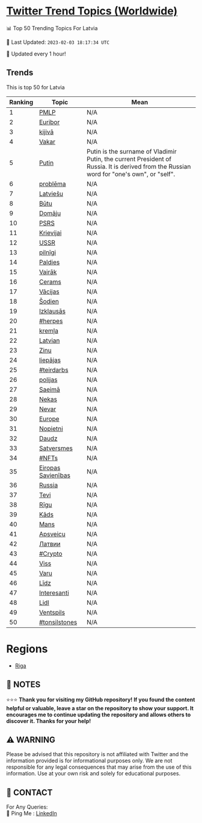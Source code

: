 [Twitter Trend Topics (Worldwide)](https://github.com/ErcinDedeoglu/Twitter-Trend-Topics)
==========


📊 Top 50 Trending Topics For Latvia

📆 Last Updated: `2023-02-03 18:17:34 UTC`

🔧 Updated every 1 hour!


## Trends

This is top 50 for Latvia

| Ranking | Topic | Mean |
| ------- | ------------ | ------------ |
| 1 | [PMLP](http://twitter.com/search?q=PMLP) | N/A |
| 2 | [Euribor](http://twitter.com/search?q=Euribor) | N/A |
| 3 | [kijivā](http://twitter.com/search?q=kijiv%c4%81) | N/A |
| 4 | [Vakar](http://twitter.com/search?q=Vakar) | N/A |
| 5 | [Putin](http://twitter.com/search?q=Putin) | Putin is the surname of Vladimir Putin, the current President of Russia. It is derived from the Russian word for "one's own", or "self". |
| 6 | [problēma](http://twitter.com/search?q=probl%c4%93ma) | N/A |
| 7 | [Latviešu](http://twitter.com/search?q=Latvie%c5%a1u) | N/A |
| 8 | [Būtu](http://twitter.com/search?q=B%c5%abtu) | N/A |
| 9 | [Domāju](http://twitter.com/search?q=Dom%c4%81ju) | N/A |
| 10 | [PSRS](http://twitter.com/search?q=PSRS) | N/A |
| 11 | [Krievijai](http://twitter.com/search?q=Krievijai) | N/A |
| 12 | [USSR](http://twitter.com/search?q=USSR) | N/A |
| 13 | [pilnīgi](http://twitter.com/search?q=piln%c4%abgi) | N/A |
| 14 | [Paldies](http://twitter.com/search?q=Paldies) | N/A |
| 15 | [Vairāk](http://twitter.com/search?q=Vair%c4%81k) | N/A |
| 16 | [Cerams](http://twitter.com/search?q=Cerams) | N/A |
| 17 | [Vācijas](http://twitter.com/search?q=V%c4%81cijas) | N/A |
| 18 | [Šodien](http://twitter.com/search?q=%c5%a0odien) | N/A |
| 19 | [Izklausās](http://twitter.com/search?q=Izklaus%c4%81s) | N/A |
| 20 | [#herpes](http://twitter.com/search?q=%23herpes) | N/A |
| 21 | [kremļa](http://twitter.com/search?q=krem%c4%bca) | N/A |
| 22 | [Latvian](http://twitter.com/search?q=Latvian) | N/A |
| 23 | [Zinu](http://twitter.com/search?q=Zinu) | N/A |
| 24 | [liepājas](http://twitter.com/search?q=liep%c4%81jas) | N/A |
| 25 | [#teirdarbs](http://twitter.com/search?q=%23teirdarbs) | N/A |
| 26 | [polijas](http://twitter.com/search?q=polijas) | N/A |
| 27 | [Saeimā](http://twitter.com/search?q=Saeim%c4%81) | N/A |
| 28 | [Nekas](http://twitter.com/search?q=Nekas) | N/A |
| 29 | [Nevar](http://twitter.com/search?q=Nevar) | N/A |
| 30 | [Europe](http://twitter.com/search?q=Europe) | N/A |
| 31 | [Nopietni](http://twitter.com/search?q=Nopietni) | N/A |
| 32 | [Daudz](http://twitter.com/search?q=Daudz) | N/A |
| 33 | [Satversmes](http://twitter.com/search?q=Satversmes) | N/A |
| 34 | [#NFTs](http://twitter.com/search?q=%23NFTs) | N/A |
| 35 | [Eiropas Savienības](http://twitter.com/search?q=Eiropas+Savien%c4%abbas) | N/A |
| 36 | [Russia](http://twitter.com/search?q=Russia) | N/A |
| 37 | [Tevi](http://twitter.com/search?q=Tevi) | N/A |
| 38 | [Rīgu](http://twitter.com/search?q=R%c4%abgu) | N/A |
| 39 | [Kāds](http://twitter.com/search?q=K%c4%81ds) | N/A |
| 40 | [Mans](http://twitter.com/search?q=Mans) | N/A |
| 41 | [Apsveicu](http://twitter.com/search?q=Apsveicu) | N/A |
| 42 | [Латвии](http://twitter.com/search?q=%d0%9b%d0%b0%d1%82%d0%b2%d0%b8%d0%b8) | N/A |
| 43 | [#Crypto](http://twitter.com/search?q=%23Crypto) | N/A |
| 44 | [Viss](http://twitter.com/search?q=Viss) | N/A |
| 45 | [Varu](http://twitter.com/search?q=Varu) | N/A |
| 46 | [Līdz](http://twitter.com/search?q=L%c4%abdz) | N/A |
| 47 | [Interesanti](http://twitter.com/search?q=Interesanti) | N/A |
| 48 | [Lidl](http://twitter.com/search?q=Lidl) | N/A |
| 49 | [Ventspils](http://twitter.com/search?q=Ventspils) | N/A |
| 50 | [#tonsilstones](http://twitter.com/search?q=%23tonsilstones) | N/A |



# Regions

* [Riga](</Latvia/Riga.md>)



## 📝 NOTES

⭐⭐⭐ **Thank you for visiting my GitHub repository! If you found the content helpful or valuable, leave a star on the repository to show your support. It encourages me to continue updating the repository and allows others to discover it. Thanks for your help!**


## ⚠️ WARNING

Please be advised that this repository is not affiliated with Twitter and the information provided is for informational purposes only. We are not responsible for any legal consequences that may arise from the use of this information. Use at your own risk and solely for educational purposes.


## 📨 CONTACT

 For Any Queries:  
            🏓 Ping Me : [LinkedIn](https://www.linkedin.com/in/ercindedeoglu/)
